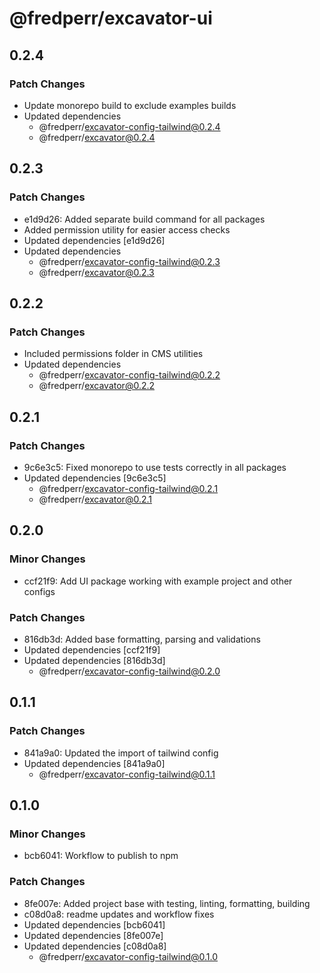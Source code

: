 # @fredperr/excavator-ui

## 0.2.4

### Patch Changes

- Update monorepo build to exclude examples builds
- Updated dependencies
  - @fredperr/excavator-config-tailwind@0.2.4
  - @fredperr/excavator@0.2.4

## 0.2.3

### Patch Changes

- e1d9d26: Added separate build command for all packages
- Added permission utility for easier access checks
- Updated dependencies [e1d9d26]
- Updated dependencies
  - @fredperr/excavator-config-tailwind@0.2.3
  - @fredperr/excavator@0.2.3

## 0.2.2

### Patch Changes

- Included permissions folder in CMS utilities
- Updated dependencies
  - @fredperr/excavator-config-tailwind@0.2.2
  - @fredperr/excavator@0.2.2

## 0.2.1

### Patch Changes

- 9c6e3c5: Fixed monorepo to use tests correctly in all packages
- Updated dependencies [9c6e3c5]
  - @fredperr/excavator-config-tailwind@0.2.1
  - @fredperr/excavator@0.2.1

## 0.2.0

### Minor Changes

- ccf21f9: Add UI package working with example project and other configs

### Patch Changes

- 816db3d: Added base formatting, parsing and validations
- Updated dependencies [ccf21f9]
- Updated dependencies [816db3d]
  - @fredperr/excavator-config-tailwind@0.2.0

## 0.1.1

### Patch Changes

- 841a9a0: Updated the import of tailwind config
- Updated dependencies [841a9a0]
  - @fredperr/excavator-config-tailwind@0.1.1

## 0.1.0

### Minor Changes

- bcb6041: Workflow to publish to npm

### Patch Changes

- 8fe007e: Added project base with testing, linting, formatting, building
- c08d0a8: readme updates and workflow fixes
- Updated dependencies [bcb6041]
- Updated dependencies [8fe007e]
- Updated dependencies [c08d0a8]
  - @fredperr/excavator-config-tailwind@0.1.0
